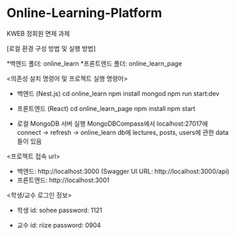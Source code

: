 # Online-Learning-Platform
KWEB 정회원 면제 과제

[로컬 환경 구성 방법 및 실행 방법]

*백엔드 폴더: online_learn
*프론트엔드 폴더: online_learn_page

<의존성 설치 명령어 및 프로젝트 실행 명령어>
- 백엔드 (Nest.js)
cd online_learn
npm install
mongod
npm run start:dev

- 프론트엔드 (React)
cd online_learn_page
npm install
npm start

- 로컬 MongoDB 서버 실행
MongoDBCompass에서 localhost:27017에 connect -> refresh -> online_learn db에 lectures, posts, users에 관한 data들이 있음

<프로젝트 접속 url>
- 백엔드: http://localhost:3000 (Swagger UI URL: http://localhost:3000/api)
- 프론트엔드: http://localhost:3001

<학생/교수 로그인 정보>
- 학생
id: sohee
password: 1121

- 교수
id: riize
password: 0904
